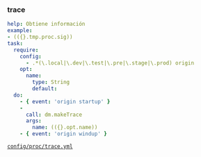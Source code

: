 ### trace

```yml
help: Obtiene información
example:
- (({}.tmp.proc.sig))
task:
  require:
    config:
      - .*(\.local|\.dev|\.test|\.pre|\.stage|\.prod) origin
    opt:
      name:
        type: String
        default:
  do:
    - { event: 'origin startup' }
    -
      call: dm.makeTrace
      args:
        name: (({}.opt.name))
    - { event: 'origin windup' }
```
[```config/proc/trace.yml```](../config/proc/trace.yml)
